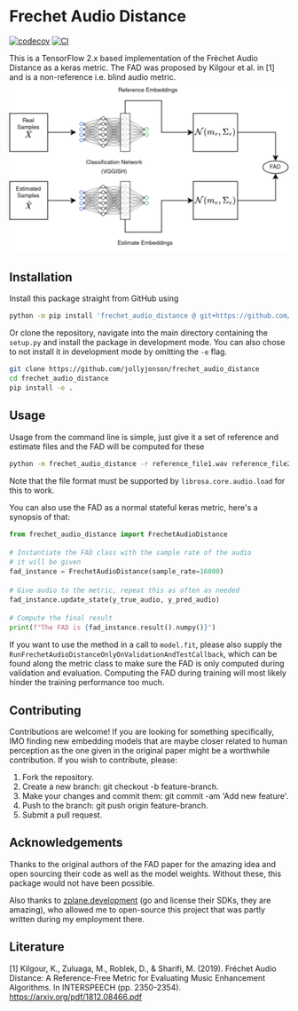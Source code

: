 # Frechet Audio Distance

[![codecov](https://codecov.io/gh/jollyjonson/frechet_audio_distance/graph/badge.svg?token=00TD8QKFK2)](https://codecov.io/gh/jollyjonson/frechet_audio_distance)
[![CI](https://github.com/jollyjonson/frechet_audio_distance/actions/workflows/main.yml/badge.svg)](https://github.com/jollyjonson/frechet_audio_distance/actions/workflows/main.yml)

This is a TensorFlow 2.x based implementation of the Frèchet Audio Distance as a keras metric. 
The FAD was proposed by Kilgour et al. in [1] and is a non-reference i.e. blind audio metric.
![Frechet Audio Distance](docs/img/fad.png)
## Installation
Install this package straight from GitHub using
```bash
python -m pip install 'frechet_audio_distance @ git+https://github.com/jollyjonson/frechet_audio_distance@v1.0.3'
```
Or clone the repository, navigate into the main directory containing the `setup.py` and install the package in development mode. You can also chose to not install it in development mode by omitting the `-e` flag.
```bash
git clone https://github.com/jollyjonson/frechet_audio_distance
cd frechet_audio_distance
pip install -e .
```

## Usage

Usage from the command line is simple, just give it a set of reference and estimate files and the FAD will be computed for these
```bash
python -m frechet_audio_distance -r reference_file1.wav reference_file2.wav -e estimate_file1.wav estimate_file2.wav
```
Note that the file format must be supported by `librosa.core.audio.load` for this to work.

You can also use the FAD as a normal stateful keras metric, here's a synopsis of that:
```py
from frechet_audio_distance import FrechetAudioDistance

# Instantiate the FAD class with the sample rate of the audio
# it will be given
fad_instance = FrechetAudioDistance(sample_rate=16000)

# Give audio to the metric, repeat this as often as needed
fad_instance.update_state(y_true_audio, y_pred_audio)

# Compute the final result
print(f"The FAD is {fad_instance.result().numpy()}")
```
If you want to use the method in a call to `model.fit`, please also supply the `RunFrechetAudioDistanceOnlyOnValidationAndTestCallback`, which can be found along the metric class to make sure the FAD is only computed during validation and evaluation.
Computing the FAD during training will most likely hinder the training performance too much.

## Contributing
Contributions are welcome!
If you are looking for something specifically, IMO finding new embedding models that are maybe closer related to human
perception as the one given in the original paper might be a worthwhile contribution.
If you wish to contribute, please:

1. Fork the repository.
2. Create a new branch: git checkout -b feature-branch.
3. Make your changes and commit them: git commit -am 'Add new feature'.
4. Push to the branch: git push origin feature-branch.
5. Submit a pull request.

## Acknowledgements
Thanks to the original authors of the FAD paper for the amazing idea and open sourcing their code as well as the model weights.
Without these, this package would not have been possible.

Also thanks to [zplane.development](https://licensing.zplane.de/) (go and license their SDKs, they are amazing), who allowed me to open-source this project that was partly written during my employment there.

## Literature
[1] Kilgour, K., Zuluaga, M., Roblek, D., & Sharifi, M. (2019).
    Fréchet Audio Distance: A Reference-Free
    Metric for Evaluating Music Enhancement Algorithms.
    In INTERSPEECH (pp. 2350-2354). https://arxiv.org/pdf/1812.08466.pdf